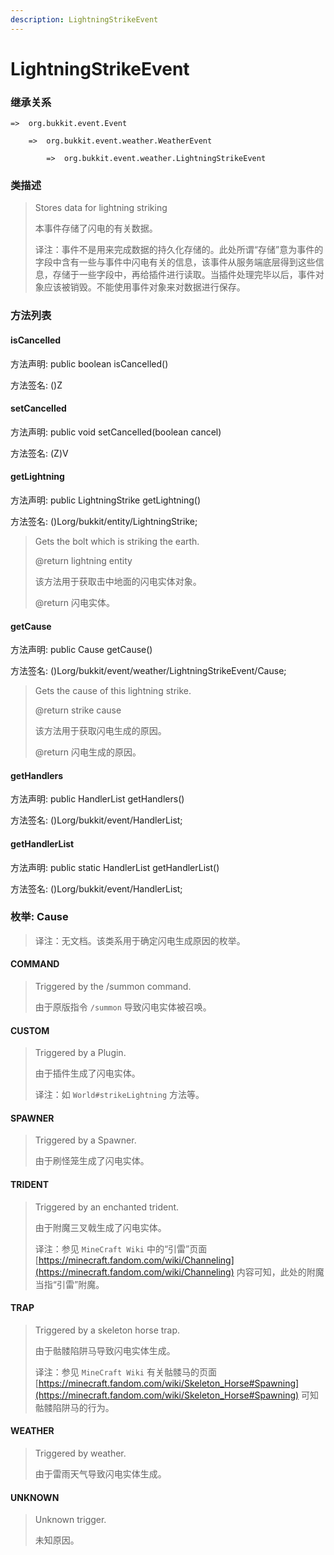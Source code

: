 ```yaml
---
description: LightningStrikeEvent
---
```


# LightningStrikeEvent

### 继承关系

    =>  org.bukkit.event.Event

        =>  org.bukkit.event.weather.WeatherEvent

            =>  org.bukkit.event.weather.LightningStrikeEvent

### 类描述

> Stores data for lightning striking
> 
> <p>
> 
> 本事件存储了闪电的有关数据。
> 
> <p>
> 
> 译注：事件不是用来完成数据的持久化存储的。此处所谓“存储”意为事件的字段中含有一些与事件中闪电有关的信息，该事件从服务端底层得到这些信息，存储于一些字段中，再给插件进行读取。当插件处理完毕以后，事件对象应该被销毁。不能使用事件对象来对数据进行保存。

### 方法列表

#### isCancelled

方法声明: public boolean isCancelled()

方法签名: ()Z

#### setCancelled

方法声明: public void setCancelled(boolean cancel)

方法签名: (Z)V

#### getLightning

方法声明: public LightningStrike getLightning()

方法签名: ()Lorg/bukkit/entity/LightningStrike;

> Gets the bolt which is striking the earth.
> 
> @return lightning entity
> 
> <p>
> 
> 该方法用于获取击中地面的闪电实体对象。
> 
> <p>
> 
> @return 闪电实体。

#### getCause

方法声明: public Cause getCause()

方法签名: ()Lorg/bukkit/event/weather/LightningStrikeEvent/Cause;

> Gets the cause of this lightning strike.
> 
> @return strike cause
> 
> <p>
> 
> 该方法用于获取闪电生成的原因。
> 
> <p>
> 
> @return 闪电生成的原因。

#### getHandlers

方法声明: public HandlerList getHandlers()

方法签名: ()Lorg/bukkit/event/HandlerList;

#### getHandlerList

方法声明: public static HandlerList getHandlerList()

方法签名: ()Lorg/bukkit/event/HandlerList;

### 枚举: Cause

> 译注：无文档。该类系用于确定闪电生成原因的枚举。

#### COMMAND

> Triggered by the /summon command.
> 
> <p>
> 
> 由于原版指令 `/summon` 导致闪电实体被召唤。

#### CUSTOM

> Triggered by a Plugin.
> 
> <p>
> 
> 由于插件生成了闪电实体。
> 
> <p>
> 
> 译注：如 `World#strikeLightning` 方法等。

#### SPAWNER

> Triggered by a Spawner.
> 
> <p>
> 
> 由于刷怪笼生成了闪电实体。

#### TRIDENT

> Triggered by an enchanted trident.
> 
> <p>
> 
> 由于附魔三叉戟生成了闪电实体。
> 
> <p>
> 
> 译注：参见 `MineCraft Wiki` 中的“引雷”页面 [https://minecraft.fandom.com/wiki/Channeling](https://minecraft.fandom.com/wiki/Channeling) 内容可知，此处的附魔当指“引雷”附魔。

#### TRAP

> Triggered by a skeleton horse trap.
> 
> <p>
> 
> 由于骷髅陷阱马导致闪电实体生成。
> 
> <p>
> 
> 译注：参见 `MineCraft Wiki` 有关骷髅马的页面 [https://minecraft.fandom.com/wiki/Skeleton_Horse#Spawning](https://minecraft.fandom.com/wiki/Skeleton_Horse#Spawning) 可知骷髅陷阱马的行为。

#### WEATHER

> Triggered by weather.
> 
> <p>
> 
> 由于雷雨天气导致闪电实体生成。

#### UNKNOWN

> Unknown trigger.
> 
> <p>
> 
> 未知原因。